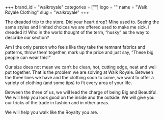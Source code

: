 +++
brand_id = "walkroyale"
categories = [""]
logo = ""
name = "Walk Royale Clothing"
slug = "walkroyale"
+++

The dreaded trip to the store. Did your heart drop? Mine used to. Seeing the same styles and limited choices we are offered used to make me sick. I dreaded it! Who in the world thought of the term, “husky” as the way to describe our section?

Am I the only person who feels like they take the remnant fabrics and patterns, throw them together, mark up the price and just say, “These big people can wear this!”

Our size does not mean we can’t be clean, hot, cutting edge, neat and well put together. That is the problem we are solving at Walk Royale. Between the three lines we have and the clothing soon to come, we want to offer a variety of clothing (and some tips) to fit every area of your life.

Between the three of us, we will lead the charge of being Big and Beautiful. We will help you look good on the inside and the outside. We will give you our tricks of the trade in fashion and in other areas.

We will help you walk like the Royalty you are.